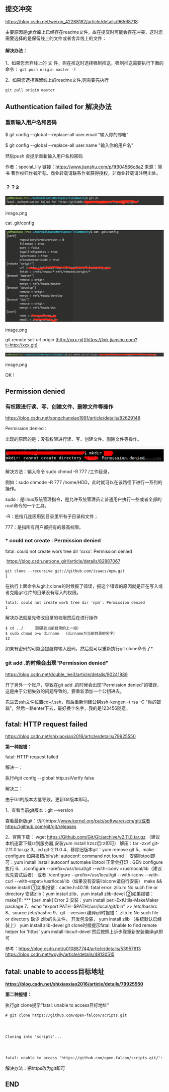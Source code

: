 

## 提交冲突

https://blog.csdn.net/weixin_42288182/article/details/96568718



主要原因是git仓库上已经存在readme文件，故在提交时可能会存在冲突，这时您需要选择的是保留线上的文件或者舍弃线上的文件：

#### 解决办法：

1、如果您舍弃线上的 文 件，则在推送时选择强制推送，强制推送需要执行下面的命令：
 `git push origin master -f`

2、如果您选择保留线上的readme文件,则需要先执行

```
git pull origin master
```



## Authentication failed for 解决办法



### 重新输入用户名和密码

$  git config --global --replace-all user.email "输入你的邮箱"

$  git config --global --replace-all user.name "输入你的用户名"

然后push  会提示重新输入用户名和密码



作者：special_lily
链接：https://www.jianshu.com/p/1f904566c8a2
来源：简书
著作权归作者所有。商业转载请联系作者获得授权，非商业转载请注明出处。

### ？？3

![img](Debug.assets/1200-20200806183241734.png)

image.png

cat .git/config



![img](Debug.assets/1200-20200806183242747.png)

image.png


 git remote set-url origin [http://xxx.git](https://link.jianshu.com?t=http://xxx.git)

![img](Debug.assets/1200.png)

image.png



OK！

## Permission denied

### 有权限进行读、写、创建文件、删除文件等操作

https://blog.csdn.net/songchunxiao1991/article/details/82629148

Permission denied：

出现的原因的是：没有权限进行读、写、创建文件、删除文件等操作。

![img](Debug.assets/70.png)

解决方法：输入命令 sudo chmod -R 777  /工作目录，

例如：sudo chmode -R 777 /home/HDD，此时就可以在该路径下进行一系列的操作。

sudo：是linux系统管理指令，是允许系统管理员让普通用户执行一些或者全部的root命令的一个工具。

-R：是指几连医用到目录里所有子目录和文件；

777：是指所有用户都拥有的最高权限。



### * could not create   : Permission denied



 fatal: could not create work tree dir ‘xxxx’: Permission denied

​                                      https://blog.csdn.net/one_girl/article/details/82887067

```
git clone --recursive git://github.com/isaacs/npm.git
1
```

在执行上面命令从git上clone的时候报了错误，报这个错误的原因就是正在写入或者克隆git仓库的目录没有写入的权限。

```
fatal: could not create work tree dir 'npm': Permission denied
1
```

解决办法就是先修改目录的权限然后在进行操作

```
$ cd ../    （回退到当前目录的上一级）
$ sudo chmod o+w dirname  （dirname为当前目录的名字）
12
```

如果有密码的可能会提醒你输入密码，然后就可以重新执行git clone命令了*





### **git add .的时候会出现"Permission denied"**

https://blog.csdn.net/double_lee3/article/details/90241989

开了另外一个账户，导致在git add .的时候会出现"Permission denied"的错误，这是由于公钥失效的问题导致的，要重新添加一个公钥进去。



先进去ssh文件位置cd~/.ssh，然后重新创建公钥ssh-kengen -t rsa -C "你的邮箱"，然后一路enter下去，最好换个名字，我的是123456随意，



## fatal: HTTP request failed

https://blog.csdn.net/shixiaoxiao2016/article/details/79925550

**第一种报错：**

fatal: HTTP request failed



解决一：



 执行#git config --global http.sslVerify false

解决二：

由于Git的版本太低导致，更新Git版本即可。

1、查看当前git版本：git --version

查看最新版git：访问https://www.kernel.org/pub/software/scm/git/或者https://github.com/git/git/releases

2、官网下载：
wget
https://Github.com/Git/Git/archive/v2.11.0.tar.gz
（建议本机迅雷下载rz到服务器,安装yum install lrzsz后rz即可）
解压：tar -zxvf git-2.11.0.tar.gz
3、cd git-2.11.0
4、移除旧版本git：yum remove git
5、make configure
如果报错/bin/sh: autoconf: command not found：
安装libtool即可：yum install install autoconf automake libtool
正常会打印：GEN configure
执行
6、./configure --prefix=/usr/local/git --with-iconv =/usr/local/lib（建议优先尝试后者）
或者
./configure --prefix=/usr/local/git --with-iconv --with-curl --with-expat=/usr/local/lib（如果没有安装libiconv请自行安装）
make && make install
①如果报错：cache.h:40:18: fatal error: zlib.h: No such file or directory
安装zlib：yum install zlib、yum install zlib-devel
②如果报错：make[1]: *** [perl.mak] Error 2
安装：yum install perl-ExtUtils-MakeMaker package
7、echo "export PATH=$PATH:/usr/local/git/bin" >> /etc/bashrc
8、source /etc/bashrc
9、git --version
编译git时报错： zlib.h: No such file or directory
缺少 zlib的头文件， 开发包没装，
yum install zlib （系统默认已经装上）
yum install zlib-devel
git clone时候提示fatal: Unable to find remote helper for 'https'
yum install libcurl-devel
然后按照上诉步骤重新安装编译git即可

参考：https://blog.csdn.net/u010887744/article/details/53957613 https://blog.csdn.net/wpyily/article/details/48130515





## fatal: unable to access目标地址

**https://blog.csdn.net/shixiaoxiao2016/article/details/79925550**

**第二种报错：**

执行git clone提示“fatal: unable to access目标地址”

```html
# git clone https://github.com/open-falcon/scripts.git



Cloning into 'scripts'...



fatal: unable to access 'https://github.com/open-falcon/scripts.git/': SSL connect error
```

解决办法：把https改为git即可                                    

## END